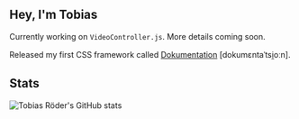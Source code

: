 ## Hey, I'm Tobias

Currently working on `VideoController.js`. More details coming soon.

Released my first CSS framework called [Dokumentation](https://github.com/tobiasroeder/Dokumentation) [dokumɛntaˈtsi̯oːn].

## Stats

<!-- ![Top Langs](https://github-readme-stats-tobiasroeder.vercel.app/api/top-langs/?username=tobiasroeder&theme=transparent) -->
![Tobias Röder's GitHub stats](https://github-readme-stats-tobiasroeder.vercel.app/api?username=tobiasroeder&show_icons=true&theme=transparent)
